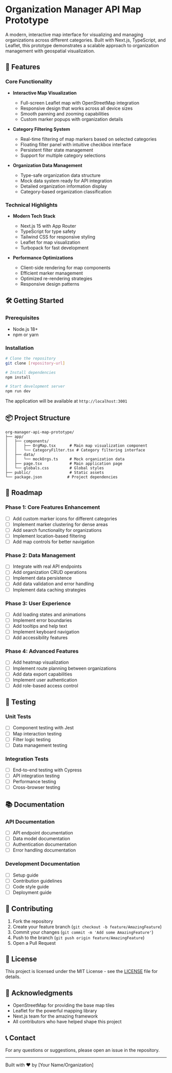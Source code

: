 # Organization Manager API Map Prototype

A modern, interactive map interface for visualizing and managing organizations across different categories. Built with Next.js, TypeScript, and Leaflet, this prototype demonstrates a scalable approach to organization management with geospatial visualization.

## 🚀 Features

### Core Functionality

- **Interactive Map Visualization**

  - Full-screen Leaflet map with OpenStreetMap integration
  - Responsive design that works across all device sizes
  - Smooth panning and zooming capabilities
  - Custom marker popups with organization details

- **Category Filtering System**

  - Real-time filtering of map markers based on selected categories
  - Floating filter panel with intuitive checkbox interface
  - Persistent filter state management
  - Support for multiple category selections

- **Organization Data Management**
  - Type-safe organization data structure
  - Mock data system ready for API integration
  - Detailed organization information display
  - Category-based organization classification

### Technical Highlights

- **Modern Tech Stack**

  - Next.js 15 with App Router
  - TypeScript for type safety
  - Tailwind CSS for responsive styling
  - Leaflet for map visualization
  - Turbopack for fast development

- **Performance Optimizations**
  - Client-side rendering for map components
  - Efficient marker management
  - Optimized re-rendering strategies
  - Responsive design patterns

## 🛠️ Getting Started

### Prerequisites

- Node.js 18+
- npm or yarn

### Installation

```bash
# Clone the repository
git clone [repository-url]

# Install dependencies
npm install

# Start development server
npm run dev
```

The application will be available at `http://localhost:3001`

## 📦 Project Structure

```
org-manager-api-map-prototype/
├── app/
│   ├── components/
│   │   ├── OrgMap.tsx      # Main map visualization component
│   │   └── CategoryFilter.tsx # Category filtering interface
│   ├── data/
│   │   └── mockOrgs.ts     # Mock organization data
│   ├── page.tsx            # Main application page
│   └── globals.css         # Global styles
├── public/                 # Static assets
└── package.json           # Project dependencies
```

## 🎯 Roadmap

### Phase 1: Core Features Enhancement

- [ ] Add custom marker icons for different categories
- [ ] Implement marker clustering for dense areas
- [ ] Add search functionality for organizations
- [ ] Implement location-based filtering
- [ ] Add map controls for better navigation

### Phase 2: Data Management

- [ ] Integrate with real API endpoints
- [ ] Add organization CRUD operations
- [ ] Implement data persistence
- [ ] Add data validation and error handling
- [ ] Implement data caching strategies

### Phase 3: User Experience

- [ ] Add loading states and animations
- [ ] Implement error boundaries
- [ ] Add tooltips and help text
- [ ] Implement keyboard navigation
- [ ] Add accessibility features

### Phase 4: Advanced Features

- [ ] Add heatmap visualization
- [ ] Implement route planning between organizations
- [ ] Add data export capabilities
- [ ] Implement user authentication
- [ ] Add role-based access control

## 🧪 Testing

### Unit Tests

- [ ] Component testing with Jest
- [ ] Map interaction testing
- [ ] Filter logic testing
- [ ] Data management testing

### Integration Tests

- [ ] End-to-end testing with Cypress
- [ ] API integration testing
- [ ] Performance testing
- [ ] Cross-browser testing

## 📚 Documentation

### API Documentation

- [ ] API endpoint documentation
- [ ] Data model documentation
- [ ] Authentication documentation
- [ ] Error handling documentation

### Development Documentation

- [ ] Setup guide
- [ ] Contribution guidelines
- [ ] Code style guide
- [ ] Deployment guide

## 🤝 Contributing

1. Fork the repository
2. Create your feature branch (`git checkout -b feature/AmazingFeature`)
3. Commit your changes (`git commit -m 'Add some AmazingFeature'`)
4. Push to the branch (`git push origin feature/AmazingFeature`)
5. Open a Pull Request

## 📝 License

This project is licensed under the MIT License - see the [LICENSE](LICENSE) file for details.

## 🙏 Acknowledgments

- OpenStreetMap for providing the base map tiles
- Leaflet for the powerful mapping library
- Next.js team for the amazing framework
- All contributors who have helped shape this project

## 📞 Contact

For any questions or suggestions, please open an issue in the repository.

---

Built with ❤️ by [Your Name/Organization]
